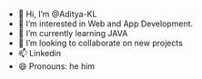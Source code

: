 - 👋 Hi, I’m @Aditya-KL
- 👀 I’m interested in Web and App Development.
- 🌱 I’m currently learning JAVA
- 💞️ I’m looking to collaborate on new projects
- 📫 Linkedin 
- 😄 Pronouns: he him


<!---
Aditya-KL/Aditya-KL is a ✨ special ✨ repository because its `README.md` (this file) appears on your GitHub profile.
You can click the Preview link to take a look at your changes.
--->
